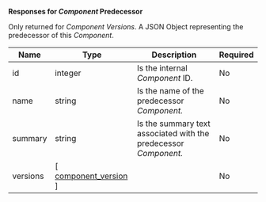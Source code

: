 **Responses for _Component_ Predecessor**

Only returned for _Component Versions_. A JSON Object representing the predecessor of this _Component_.

| Name | Type | Description | Required |
| ---- | ---- | ----------- | -------- |
| id | integer | Is the internal _Component_ ID.| No |
| name | string | Is the name of the predecessor _Component._ | No |
| summary | string | Is the summary text associated with the predecessor _Component._ | No |
| versions | [ [component_version](/restapi/models/#component_version) ] |  | No |